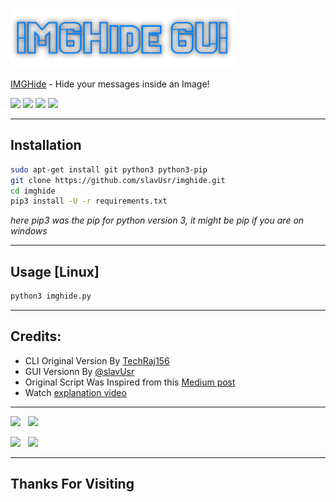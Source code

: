 [<img src="assets/header.png">](https://github.com/Devlopr69/imghide "Hide text inside an Image")

[IMGHide](imghide.py) - Hide your messages inside an Image!


[<img src="https://img.shields.io/badge/LICENSE-Custom-blue?style=for-the-badge">](LICENSE)
[<img src="https://img.shields.io/badge/Latest%20Version-1.0-orange?style=for-the-badge">](imghide.py)
[<img src="https://img.shields.io/badge/Built%20On-Ubuntu-blue?style=for-the-badge&logo=ubuntu">](https://www.ubuntu.com "Built and Tested On Ubuntu")
[<img src="https://img.shields.io/badge/Written%20In-Python-yellow?style=for-the-badge&logo=python">](https://www.python.org/)

---

## Installation
```bash
sudo apt-get install git python3 python3-pip
git clone https://github.com/slavUsr/imghide.git
cd imghide
pip3 install -U -r requirements.txt
```

*here pip3 was the pip for python version 3, it might be pip if you are on windows*

---


## Usage [Linux]
```bash
python3 imghide.py
```
---

## Credits:
* CLI Original Version By [TechRaj156](https://www.youtube.com/c/TechRaj156?sub_confirmation=1 "Subscribe Him MayN!!!")
* GUI Versionn By [@slavUsr](https://github.com/Devlopr69 "haha it's Me!") 
* Original Script Was Inspired from this [Medium post](https://medium.com/better-programming/image-steganography-using-python-2250896e48b9)
* Watch [explanation video](https://youtu.be/_KX8ORUA_98)

---

[<img src="https://img.shields.io/github/followers/Devlopr69?label=GitHub&logo=github&style=for-the-badge">](https://github.com/Devlopr69) &nbsp; [<img src="https://img.shields.io/badge/Queries%20%3F-Email-00a4e4?style=for-the-badge&logo=protonmail">](mailto:slavUser@protonmail.com) <br />

[<img src="https://img.shields.io/badge/Visit-Website-0e93b0?style=for-the-badge">](https://slavUsr.github.io) &nbsp; [<img src="https://img.shields.io/badge/Queries%20%3F-Telegram-0088cc?style=for-the-badge&logo=telegram">](https://t.me/usrSlav)

---

## Thanks For Visiting
